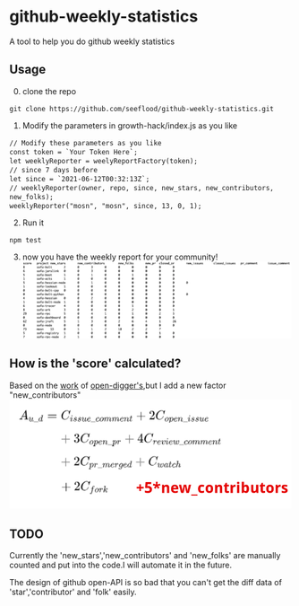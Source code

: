 # github-weekly-statistics

A tool to help you do github weekly statistics

## Usage

0. clone the repo
```
git clone https://github.com/seeflood/github-weekly-statistics.git
```

1. Modify the parameters in growth-hack/index.js as you like

```
// Modify these parameters as you like
const token = `Your Token Here`;
let weeklyReporter = weelyReportFactory(token);
// since 7 days before
let since = `2021-06-12T00:32:13Z`;
// weeklyReporter(owner, repo, since, new_stars, new_contributors, new_folks);
weeklyReporter("mosn", "mosn", since, 13, 0, 1);
```

2. Run it

```
npm test
```

3. now you have the weekly report for your community!
![result](result.png)

## How is the 'score' calculated?

Based on the [work](http://oss.x-lab.info/github-insight-report-2020.pdf) of [open-digger's](https://github.com/X-lab2017/open-digger),but I add a new factor "new_contributors"
![how.png](how.png)

## TODO

Currently the 'new_stars','new_contributors' and 'new_folks' are manually counted and put into the code.I will automate it in the future.

The design of github open-API is so bad that you can't get the diff data of 'star','contributor' and 'folk' easily.